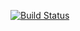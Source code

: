 [![Build Status](https://travis-ci.com/Elijas/travis-ci-after-deploy-termination-test.svg?branch=master)](https://travis-ci.com/Elijas/travis-ci-after-deploy-termination-test)
